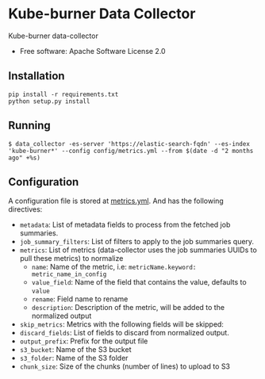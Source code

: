 # Kube-burner Data Collector

Kube-burner data-collector

-  Free software: Apache Software License 2.0

## Installation

```shell
pip install -r requirements.txt
python setup.py install
```

## Running

```
$ data_collector -es-server 'https://elastic-search-fqdn' --es-index 'kube-burner*' --config config/metrics.yml --from $(date -d "2 months ago" +%s)
```

## Configuration

A configuration file is stored at [metrics.yml](config/metrics.yml). And has the following directives:

- `metadata`: List of metadata fields to process from the fetched job summaries.
- `job_summary_filters`: List of filters to apply to the job summaries query.
- `metrics`: List of metrics (data-collector uses the job summaries UUIDs to pull these metrics) to normalize
  - `name`: Name of the metric, i.e: `metricName.keyword: metric_name_in_config`
  - `value_field`: Name of the field that contains the value, defaults to `value`
  - `rename`: Field name to rename
  - `description`: Description of the metric, will be added to the normalized output
- `skip_metrics`: Metrics with the following fields will be skipped:
- `discard_fields`: List of fields to discard from normalized output.
- `output_prefix`: Prefix for the output file
- `s3_bucket`: Name of the S3 bucket
- `s3_folder`: Name of the S3 folder
- `chunk_size`: Size of the chunks (number of lines) to upload to S3
